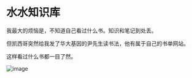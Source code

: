 # 水水知识库

我最大的烦恼是，不知道自己看过什么书。知识和笔记到处丢。

但凯西哥突然给我发了华大基因的尹先生读书法，他有属于自己的书单网站。

这样看过什么书都一目了然。

![image](https://github.com/suisui-daigaku/suisui-wiki/assets/20805657/6a30a027-ca7f-4cc8-beeb-c2df6d4ce1b9)


